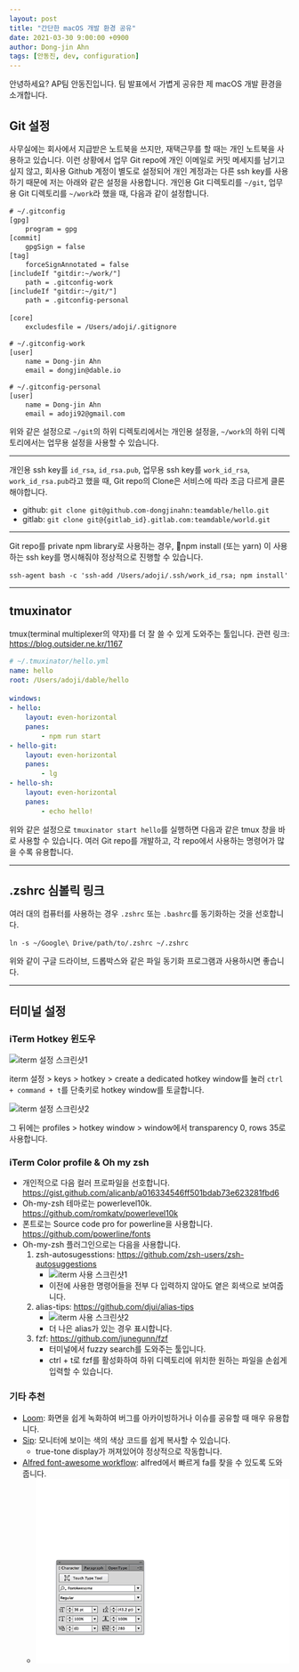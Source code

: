 ```yaml
---
layout: post
title: "간단한 macOS 개발 환경 공유"
date: 2021-03-30 9:00:00 +0900
author: Dong-jin Ahn
tags: [안동진, dev, configuration]
---
```


안녕하세요? AP팀 안동진입니다. 팀 발표에서 가볍게 공유한 제 macOS 개발 환경을 소개합니다.

## Git 설정

사무실에는 회사에서 지급받은 노트북을 쓰지만, 재택근무를 할 때는 개인 노트북을 사용하고 있습니다. 이런 상황에서 업무 Git repo에 개인 이메일로 커밋 메세지를 남기고 싶지 않고, 회사용 Github 계정이 별도로 설정되어 개인 계정과는 다른 ssh key를 사용하기 때문에 저는 아래와 같은 설정을 사용합니다. 개인용 Git 디렉토리를 `~/git`, 업무용 Git 디렉토리를 `~/work`라 했을 때, 다음과 같이 설정합니다.

```
# ~/.gitconfig
[gpg]
    program = gpg
[commit]
    gpgSign = false
[tag]
    forceSignAnnotated = false
[includeIf "gitdir:~/work/"]
    path = .gitconfig-work
[includeIf "gitdir:~/git/"]
    path = .gitconfig-personal

[core]
    excludesfile = /Users/adoji/.gitignore
```

```
# ~/.gitconfig-work
[user]
    name = Dong-jin Ahn
    email = dongjin@dable.io
```

```
# ~/.gitconfig-personal
[user]
    name = Dong-jin Ahn
    email = adoji92@gmail.com
```

위와 같은 설정으로 `~/git`의 하위 디렉토리에서는 개인용 설정을, `~/work`의 하위 디렉토리에서는 업무용 설정을 사용할 수 있습니다.

---

개인용 ssh key를 `id_rsa`, `id_rsa.pub`, 업무용 ssh key를 `work_id_rsa`, `work_id_rsa.pub`라고 했을 때, Git repo의 Clone은 서비스에 따라 조금 다르게 클론해야합니다.

- github: `git clone git@github.com-dongjinahn:teamdable/hello.git`
- gitlab: `git clone git@{gitlab_id}.gitlab.com:teamdable/world.git`

---

Git repo를 private npm library로 사용하는 경우, npm install (또는 yarn) 이 사용하는 ssh key를 명시해줘야 정상적으로 진행할 수 있습니다.

`ssh-agent bash -c 'ssh-add /Users/adoji/.ssh/work_id_rsa; npm install'`


---

## tmuxinator

tmux(terminal multiplexer의 약자)를 더 잘 쓸 수 있게 도와주는 툴입니다. 관련 링크: https://blog.outsider.ne.kr/1167

```yaml
# ~/.tmuxinator/hello.yml
name: hello
root: /Users/adoji/dable/hello

windows:
- hello:
    layout: even-horizontal
    panes:
        - npm run start
- hello-git:
    layout: even-horizontal
    panes:
        - lg
- hello-sh:
    layout: even-horizontal
    panes:
        - echo hello!
```

위와 같은 설정으로 `tmuxinator start hello`를 실행하면 다음과 같은 tmux 창을 바로 사용할 수 있습니다. 여러 Git repo를 개발하고, 각 repo에서 사용하는 명령어가 많을 수록 유용합니다.

---

## .zshrc 심볼릭 링크

여러 대의 컴퓨터를 사용하는 경우 `.zshrc` 또는 `.bashrc`를 동기화하는 것을 선호합니다.

`ln -s ~/Google\ Drive/path/to/.zshrc ~/.zshrc`

위와 같이 구글 드라이브, 드롭박스와 같은 파일 동기화 프로그램과 사용하시면 좋습니다.

---

## 터미널 설정

### iTerm Hotkey 윈도우

![iterm 설정 스크린샷1](/techblog/assets/images/Simple-macOS-Dev-Env/iterm1.png)

iterm 설정 > keys > hotkey > create a dedicated hotkey window를 눌러 `ctrl + command + t`를 단축키로 hotkey window를 토글합니다.

![iterm 설정 스크린샷2](/techblog/assets/images/Simple-macOS-Dev-Env/iterm2.png)

그 뒤에는 profiles > hotkey window > window에서 transparency 0, rows 35로 사용합니다.

### iTerm Color profile & Oh my zsh

- 개인적으로 다음 컬러 프로파일을 선호합니다. https://gist.github.com/alicanb/a016334546ff501bdab73e623281fbd6
- Oh-my-zsh 테마로는 powerlevel10k. https://github.com/romkatv/powerlevel10k
- 폰트로는 Source code pro for powerline을 사용합니다. https://github.com/powerline/fonts
- Oh-my-zsh 플러그인으로는 다음을 사용합니다.
    1. zsh-autosugesstions: https://github.com/zsh-users/zsh-autosuggestions
        - ![iterm 사용 스크린샷1](https://camo.githubusercontent.com/16e72effec8df52a27e3aa9b1d24f37f86215d500d06ef18247d4206863a4f52/68747470733a2f2f61736369696e656d612e6f72672f612f33373339302e706e67)
        - 이전에 사용한 명령어들을 전부 다 입력하지 않아도 옅은 회색으로 보여줍니다.
    2. alias-tips: https://github.com/djui/alias-tips
        - ![iterm 사용 스크린샷2](/techblog/assets/images/Simple-macOS-Dev-Env/alias_tips.png)
        - 더 나은 alias가 있는 경우 표시합니다.
    3. fzf: https://github.com/junegunn/fzf
        - 터미널에서 fuzzy search를 도와주는 툴입니다.
        - ctrl + t로 fzf를 활성화하여 하위 디렉토리에 위치한 원하는 파일을 손쉽게 입력할 수 있습니다.

### 기타 추천

- [Loom](https://www.loom.com/): 화면을 쉽게 녹화하여 버그를 아카이빙하거나 이슈를 공유할 때 매우 유용합니다.
- [Sip](https://setapp.com/apps/sip): 모니터에 보이는 색의 색상 코드를 쉽게 복사할 수 있습니다.
    - true-tone display가 꺼져있어야 정상적으로 작동합니다.
- [Alfred font-awesome workflow](https://github.com/ruedap/alfred-font-awesome-workflow): alfred에서 빠르게 fa를 찾을 수 있도록 도와줍니다.
    - ![알프레드 폰트 어썸 워크플로우 동작 캡쳐](https://raw.githubusercontent.com/ruedap/alfred-font-awesome-workflow/assets/images/screencast-illustrator.gif)